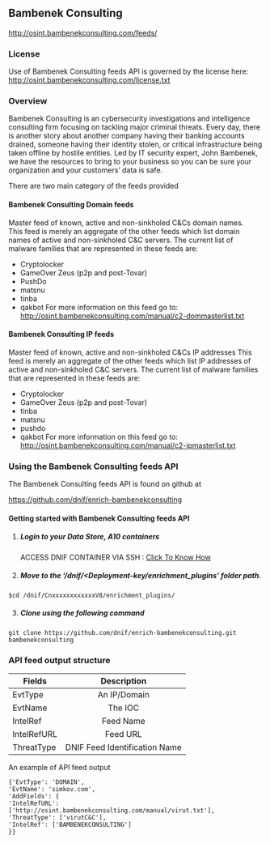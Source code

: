 ## Bambenek Consulting   
  http://osint.bambenekconsulting.com/feeds/
### License
Use of Bambenek Consulting feeds API is governed by the license here: http://osint.bambenekconsulting.com/license.txt

### Overview
Bambenek Consulting is an cybersecurity investigations and intelligence consulting firm focusing on tackling major criminal threats. Every day, there is another story about another company having their banking accounts drained, someone having their identity stolen, or critical infrastructure being taken offline by hostile entities.  Led by IT security expert, John Bambenek, we have the resources to bring to your business so you can be sure your organization and your customers’ data is safe.

There are two main category of the feeds provided
#### Bambenek Consulting Domain feeds  
 Master feed of known, active and non-sinkholed C&Cs domain names.  
 This feed is merely an aggregate of the other feeds which list domain names of active and non-sinkholed C&C servers. The
 current list of malware families that are represented in these feeds are:
  - Cryptolocker
  - GameOver Zeus (p2p and post-Tovar)
  - PushDo
  - matsnu
  - tinba
  - qakbot
 For more information on this feed go to: http://osint.bambenekconsulting.com/manual/c2-dommasterlist.txt

#### Bambenek Consulting IP feeds
 Master feed of known, active and non-sinkholed C&Cs IP addresses
 This feed is merely an aggregate of the other feeds which list IP addresses of active and non-sinkholed C&C servers. The
 current list of malware families that are represented in these feeds are:
  - Cryptolocker
  - GameOver Zeus (p2p and post-Tovar)
  - tinba
  - matsnu
  - pushdo
  - qakbot
 For more information on this feed go to: http://osint.bambenekconsulting.com/manual/c2-ipmasterlist.txt

### Using the Bambenek Consulting feeds API
 The Bambenek Consulting feeds API is found on github at

https://github.com/dnif/enrich-bambenekconsulting

#### Getting started with Bambenek Consulting feeds API

1. #####    Login to your Data Store, A10 containers  
   ACCESS DNIF CONTAINER VIA SSH : [Click To Know How](https://dnif.it/docs/guides/tutorials/access-dnif-container-via-ssh.html)
2. #####    Move to the ‘/dnif/<Deployment-key/enrichment_plugins’ folder path.
```
$cd /dnif/CnxxxxxxxxxxxxV8/enrichment_plugins/
```
3. #####   Clone using the following command  
```  
git clone https://github.com/dnif/enrich-bambenekconsulting.git bambenekconsulting
```
### API feed output structure
  | Fields        | Description  |
| ------------- |:-------------:|
| EvtType      | An IP/Domain |
| EvtName      | The IOC      |
| IntelRef | Feed Name      |
| IntelRefURL | Feed URL      |
| ThreatType | DNIF Feed Identification Name |      

An example of API feed output
```
{'EvtType': 'DOMAIN',
'EvtName': 'simkov.com',
'AddFields': {
'IntelRefURL': ['http://osint.bambenekconsulting.com/manual/virut.txt'], 
'ThreatType': ['virutC&C'], 
'IntelRef': ['BAMBENEKCONSULTING']
}}
```
